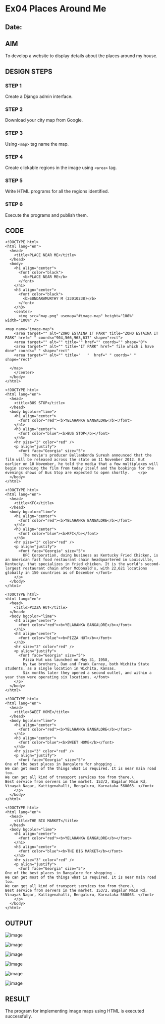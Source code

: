 # Ex04 Places Around Me
## Date: 

## AIM
To develop a website to display details about the places around my house.

## DESIGN STEPS

### STEP 1
Create a Django admin interface.

### STEP 2
Download your city map from Google.

### STEP 3
Using ```<map>``` tag name the map.

### STEP 4
Create clickable regions in the image using ```<area>``` tag.

### STEP 5
Write HTML programs for all the regions identified.

### STEP 6
Execute the programs and publish them.

## CODE
```
<!DOCTYPE html>
<html lang="en">
  <head>
    <title>PLACE NEAR ME</title>
  </head>
  <body>
    <h1 align="center">
      <font color="black">
        <b>PLACE NEAR ME</b>
      </font>
    </h1>
    <h3 align="center">
      <font color="black">
        <b>SUNDARAMURTHY M (23010238)</b>
      </font>
    </h3>
    <center>
      <img src="map.png" usemap="#image-map" height="100%" width="100%" />

<map name="image-map">
    <area target="" alt="ZOHO ESTAINA IT PARK" title="ZOHO ESTAINA IT PARK" href=" " coords="904,566,963,637" shape="rect">
    <area target="" alt="" title="" href="" coords="" shape="0">
    <area target="" alt="" title="IT PARK" href=" file which i have done" coords=" " shape="rect"
    <area target="" alt="" title="   "  href=" " coords=" " shape="rect"

  </map>
    </center>
  </body>
</html>

```
```
<!DOCTYPE html>
<html lang="en">
  <head>
    <title>BUS STOP</title>
  </head>
  <body bgcolor="lime">
    <h1 align="center">
      <font color="red"><b>YELAHANKA BANGALORE</b></font>
    </h1>
    <h3 align="center">
      <font color="blue"><b>BUS STOP</b></font>
    </h3>
    <hr size="3" color="red" />
    <p align="justify">
      <font face="Georgia" size="5">
        The movie's producer Bellamkonda Suresh announced that the film will be released across the state on 11 November 2012. But earlier on 10 November, he told the media that a few multiplexes will begin screening the film from today itself and the bookings for the evenings shows of Bus Stop are expected to open shortly.    </p>
  </body>
</html>
```
```
<!DOCTYPE html>
<html lang="en">
  <head>
    <title>KFC</title>
  </head>
  <body bgcolor="lime">
    <h1 align="center">
      <font color="red"><b>YELAHANKA BANGALORE</b></font>
    </h1>
    <h3 align="center">
      <font color="blue"><b>KFC</b></font>
    </h3>
    <hr size="3" color="red" />
    <p align="justify">
      <font face="Georgia" size="5">
        KFC Corporation, doing business as Kentucky Fried Chicken, is an American fast food restaurant chain headquartered in Louisville, Kentucky, that specializes in fried chicken. It is the world's second-largest restaurant chain after McDonald's, with 22,621 locations globally in 150 countries as of December </font>
    </p>
  </body>
</html>
```
```
<!DOCTYPE html>
<html lang="en">
  <head>
    <title>PIZZA HUT</title>
  </head>
  <body bgcolor="lime">
    <h1 align="center">
      <font color="red"><b>YELAHANKA BANGALORE</b></font>
    </h1>
    <h3 align="center">
      <font color="blue"><b>PIZZA HUT</b></font>
    </h3>
    <hr size="3" color="red" />
    <p align="justify">
      <font face="Georgia" size="5">
        Pizza Hut was launched on May 31, 1958,
        by two brothers, Dan and Frank Carney, both Wichita State students, as a single location in Wichita, Kansas.
        Six months later they opened a second outlet, and within a year they were operating six locations. </font>
    </p>
  </body>
</html>
```
```
<!DOCTYPE html>
<html lang="en">
  <head>
    <title>SWEET HOME</title>
  </head>
  <body bgcolor="lime">
    <h1 align="center">
      <font color="red"><b>YELAHANKA BANGALORE</b></font>
    </h1>
    <h3 align="center">
      <font color="blue"><b>SWEET HOME</b></font>
    </h3>
    <hr size="3" color="red" />
    <p align="justify">
      <font face="Georgia" size="5">
One of the best places in Bangalore for shopping .
We can get most of the things what is required. It is near main road too.
We can get all kind of transport services too from there.\
Best service from servers in the market. 153/2, Bagalur Main Rd, Vinayak Nagar, Kattigenahalli, Bengaluru, Karnataka 560063. </font>
    </p>
  </body>
</html>
```
```
<!DOCTYPE html>
<html lang="en">
  <head>
    <title>THE BIG MARKET</title>
  </head>
  <body bgcolor="lime">
    <h1 align="center">
      <font color="red"><b>YELAHANKA BANGALORE</b></font>
    </h1>
    <h3 align="center">
      <font color="blue"><b>THE BIG MARKET</b></font>
    </h3>
    <hr size="3" color="red" />
    <p align="justify">
      <font face="Georgia" size="5">
One of the best places in Bangalore for shopping .
We can get most of the things what is required. It is near main road too.
We can get all kind of transport services too from there.\
Best service from servers in the market. 153/2, Bagalur Main Rd, Vinayak Nagar, Kattigenahalli, Bengaluru, Karnataka 560063. </font>
    </p>
  </body>
</html>
```

## OUTPUT

![image](https://github.com/Murthy46/NearMe/assets/145112768/7f3ca45e-3b5e-4aa6-906b-09e475622a35)

![image](https://github.com/Murthy46/NearMe/assets/145112768/9a7168bf-d0de-4a83-a1ea-970b012e4b97)


![image](https://github.com/Murthy46/NearMe/assets/145112768/d98a5437-472a-4cdd-8093-0cb0ce9279ad)

![image](https://github.com/Murthy46/NearMe/assets/145112768/d3e79895-22c0-4ad7-a474-08e921f345c1)

![image](https://github.com/Murthy46/NearMe/assets/145112768/749a9043-667a-429e-8516-dd6daae12b0f)

![image](https://github.com/Murthy46/NearMe/assets/145112768/59d835ce-b9c2-4de1-a008-d5190b256327)



## RESULT
The program for implementing image maps using HTML is executed successfully.
